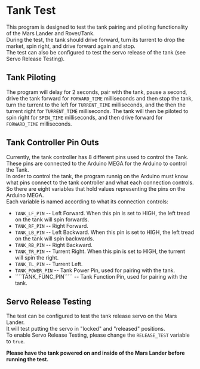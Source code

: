 # Tank Test
This program is designed to test the tank pairing and piloting functionality of the Mars Lander and Rover/Tank.  
During the test, the tank should drive forward, turn its turrent to drop the market, spin right, and drive forward again and stop.  
The test can also be configured to test the servo release of the tank (see Servo Release Testing).  


## Tank Piloting
The program will delay for 2 seconds, pair with the tank, pause a second, drive the tank forward for ````FORWARD_TIME```` milliseconds
and then stop the tank, turn the turrent to the left for ````TURRENT_TIME```` milliseconds, and the then the turrent right for ````TURRENT_TIME```` milliseconds.
The tank will then be piloted to spin right for ````SPIN_TIME```` milliseconds, and then drive forward for ````FORWARD_TIME```` milliseconds.

## Tank Controller Pin Outs
Currently, the tank controller has 8 different pins used to control the Tank.  
These pins are connected to the Arduino MEGA for the Arduino to control the Tank.  
In order to control the tank, the program runnig on the Arduino must know what pins connect to the tank controller and what each connection controls.  
So there are eight variables that hold values representing the pins on the Arduino MEGA.  
Each variable is named according to what its connection controls:  
- ````TANK_LF_PIN```` -- Left Forward. When this pin is set to HIGH, the left tread on the tank will spin forwards.
- ````TANK_RF_PIN```` -- Right Forward.
- ````TANK_LB_PIN```` -- Left Backward. When this pin is set to HIGH, the left tread on the tank will spin backwards.
- ````TANK_RB_PIN```` -- Right Backward.
- ````TANK_TR_PIN```` -- Turrent Right. When this pin is set to HIGH, the turrent will spin the right.
- ````TANK_TL_PIN```` -- Turrent Left.
- ````TANK_POWER_PIN```` -- Tank Power Pin, used for pairing with the tank.
- ````TANK_FUNC_PIN````` -- Tank Function Pin, used for pairing with the tank.

## Servo Release Testing
The test can be configured to test the tank release servo on the Mars Lander.  
It will test putting the servo in "locked" and "released" positions.  
To enable Servo Release Testing, please change the ````RELEASE_TEST```` variable to ````true````.
  
  
**Please have the tank powered on and inside of the Mars Lander before running the test.**
